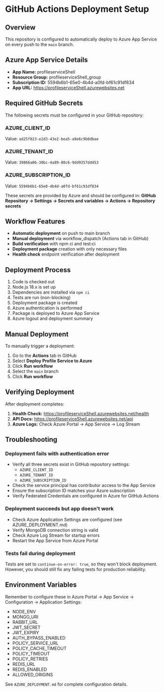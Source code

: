 # GitHub Actions Deployment Setup

## Overview

This repository is configured to automatically deploy to Azure App Service on every push to the `main` branch.

## Azure App Service Details

- **App Name:** profileserviceShell
- **Resource Group:** profileserviceShell_group
- **Subscription ID:** 5594b6b1-65e0-4b4d-a0fd-bf61c91df834
- **App URL:** https://profileserviceShell.azurewebsites.net

## Required GitHub Secrets

The following secrets must be configured in your GitHub repository:

### AZURE_CLIENT_ID

Value: `ad25f823-e2d3-43e2-bea5-a9e6c9b0dbae`

### AZURE_TENANT_ID

Value: `39866a06-30bc-4a89-80c6-9dd9357dd453`

### AZURE_SUBSCRIPTION_ID

Value: `5594b6b1-65e0-4b4d-a0fd-bf61c91df834`

These secrets are provided by Azure and should be configured in:
**GitHub Repository → Settings → Secrets and variables → Actions → Repository secrets**

## Workflow Features

- **Automatic deployment** on push to main branch
- **Manual deployment** via workflow_dispatch (Actions tab in GitHub)
- **Build verification** with npm ci and test:ci
- **Deployment package** creation with only necessary files
- **Health check** endpoint verification after deployment

## Deployment Process

1. Code is checked out
2. Node.js 18.x is set up
3. Dependencies are installed via `npm ci`
4. Tests are run (non-blocking)
5. Deployment package is created
6. Azure authentication is performed
7. Package is deployed to Azure App Service
8. Azure logout and deployment summary

## Manual Deployment

To manually trigger a deployment:

1. Go to the **Actions** tab in GitHub
2. Select **Deploy Profile Service to Azure**
3. Click **Run workflow**
4. Select the `main` branch
5. Click **Run workflow**

## Verifying Deployment

After deployment completes:

1. **Health Check:** https://profileserviceShell.azurewebsites.net/health
2. **API Docs:** https://profileserviceShell.azurewebsites.net/api
3. **Azure Logs:** Check Azure Portal → App Service → Log Stream

## Troubleshooting

### Deployment fails with authentication error

- Verify all three secrets exist in GitHub repository settings:
  - `AZURE_CLIENT_ID`
  - `AZURE_TENANT_ID`
  - `AZURE_SUBSCRIPTION_ID`
- Check the service principal has contributor access to the App Service
- Ensure the subscription ID matches your Azure subscription
- Verify Federated Credentials are configured in Azure for GitHub Actions

### Deployment succeeds but app doesn't work

- Check Azure Application Settings are configured (see AZURE_DEPLOYMENT.md)
- Verify MongoDB connection string is valid
- Check Azure Log Stream for startup errors
- Restart the App Service from Azure Portal

### Tests fail during deployment

Tests are set to `continue-on-error: true`, so they won't block deployment. However, you should still fix any failing tests for production reliability.

## Environment Variables

Remember to configure these in Azure Portal → App Service → Configuration → Application Settings:

- NODE_ENV
- MONGO_URI
- RABBIT_URL
- JWT_SECRET
- JWT_EXPIRY
- AUTH_BYPASS_ENABLED
- POLICY_SERVICE_URL
- POLICY_CACHE_TIMEOUT
- POLICY_TIMEOUT
- POLICY_RETRIES
- REDIS_URL
- REDIS_ENABLED
- ALLOWED_ORIGINS

See `AZURE_DEPLOYMENT.md` for complete configuration details.
